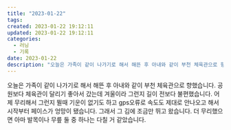 ```yaml
---
title: "2023-01-22"
tags:
created: 2023-01-22 19:12:11
updated: 2023-01-22 19:12:11
categories:
  - 러닝
  - 기록
date: 2023-01-22
description: "오늘은 가족이 같이 나가기로 해서 해뜬 후 아내와 같이 부천 체육관으로 향했습니다. 공원보다 체육관이 달리기 좋아서 갔는데 겨울이라 그런지 길이 전보다 불편했습니다. 어제 무리해서 그런지 뛸때 기운이 없기도 하고 gps오류로 속도도 제대로 안나오고 해서 시작부터 페이스가 엉망이 됐습니다"
---
```


오늘은 가족이 같이 나가기로 해서 해뜬 후 아내와 같이 부천 체육관으로 향했습니다. 공원보다 체육관이 달리기 좋아서 갔는데 겨울이라 그런지 길이 전보다 불편했습니다. 어제 무리해서 그런지 뛸때 기운이 없기도 하고 gps오류로 속도도 제대로 안나오고 해서 시작부터 페이스가 엉망이 됐습니다. 그래서 그 김에 조금만 뛰고 왔습니다. 더 무리했으면 아마 발목이나 무릎 둘 중 하나는 다칠 거 같았습니다.

